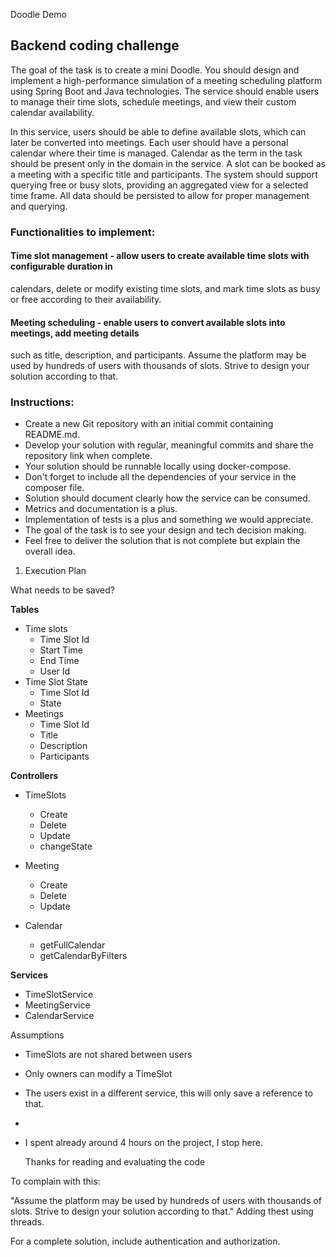 Doodle Demo


## Backend coding challenge

The goal of the task is to create a mini Doodle. You should design and implement a
high-performance simulation of a meeting scheduling platform using Spring Boot and Java
technologies. The service should enable users to manage their time slots, schedule meetings,
and view their custom calendar availability.

In this service, users should be able to define available slots, which can later be converted into
meetings. Each user should have a personal calendar where their time is managed.
Calendar as the term in the task should be present only in the domain in the service.
A slot can be booked as a meeting with a specific title and participants. The system should
support querying free or busy slots, providing an aggregated view for a selected time frame. All
data should be persisted to allow for proper management and querying.

### Functionalities to implement:

#### Time slot management - allow users to create available time slots with configurable duration in
calendars, delete or modify existing time slots, and mark time slots as busy or free according to
their availability.

#### Meeting scheduling - enable users to convert available slots into meetings, add meeting details
such as title, description, and participants.
Assume the platform may be used by hundreds of users with thousands of slots. Strive to
design your solution according to that.

### Instructions:
- Create a new Git repository with an initial commit containing README.md.
- Develop your solution with regular, meaningful commits and share the repository link when
complete.
- Your solution should be runnable locally using docker-compose.
- Don't forget to include all the dependencies of your service in the composer file.
- Solution should document clearly how the service can be consumed.
- Metrics and documentation is a plus.
- Implementation of tests is a plus and something we would appreciate.
- The goal of the task is to see your design and tech decision making.
- Feel free to deliver the solution that is not complete but explain the overall idea.


1. Execution Plan

What needs to be saved?

**Tables**

* Time slots
  * Time Slot Id
  * Start Time
  * End Time
  * User Id 
* Time Slot State
  * Time Slot Id
  * State
* Meetings
  * Time Slot Id
  * Title
  * Description
  * Participants

**Controllers**

* TimeSlots
  * Create
  * Delete
  * Update
  * changeState

* Meeting
  * Create
  * Delete
  * Update

* Calendar
  * getFullCalendar
  * getCalendarByFilters

**Services**

* TimeSlotService
* MeetingService
* CalendarService

Assumptions
* TimeSlots are not shared between users
* Only owners can modify a TimeSlot
* The users exist in a different service, this will only save a reference to that.
* 
* I spent already around 4 hours on the project, I stop here.

  Thanks for reading and evaluating the code

To complain with this:

"Assume the platform may be used by hundreds of users with thousands of slots. Strive to
design your solution according to that."
Adding thest using threads.

For a complete solution, include authentication and authorization.
